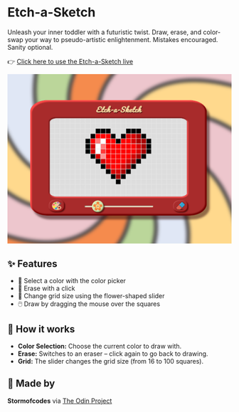 # Etch-a-Sketch

Unleash your inner toddler with a futuristic twist. Draw, erase, and color-swap your way to pseudo-artistic enlightenment. Mistakes encouraged. Sanity optional.

👉 [Click here to use the Etch-a-Sketch live](https://stormofcodes.github.io/etch-a-sketch/)

![Etch-a-Sketch screenshot](img/Screenshot.png)

## ✨ Features

- 🎨 Select a color with the color picker
- 🧼 Erase with a click
- 📐 Change grid size using the flower-shaped slider
- 🖱️ Draw by dragging the mouse over the squares

## 🧾 How it works

- **Color Selection:** Choose the current color to draw with.
- **Erase:** Switches to an eraser – click again to go back to drawing.
- **Grid:** The slider changes the grid size (from 16 to 100 squares).

## 🦋 Made by

**Stormofcodes** via [The Odin Project](https://www.theodinproject.com/)
